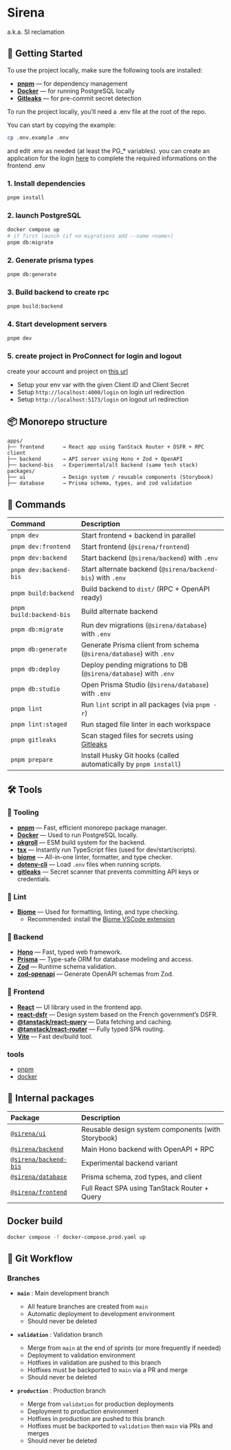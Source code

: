 # Sirena

a.k.a. SI reclamation

## 🚀 Getting Started

To use the project locally, make sure the following tools are installed:

- [**pnpm**](https://pnpm.io/installation) — for dependency management
- [**Docker**](https://www.docker.com/products/docker-desktop/) — for running PostgreSQL locally
- [**Gitleaks**](https://github.com/gitleaks/gitleaks/releases) — for pre-commit secret detection

To run the project locally, you’ll need a .env file at the root of the repo.

You can start by copying the example:

```bash
cp .env.example .env
```

and edit .env as needed (at least the PG_* variables).
you can create an application for the login [here](https://partenaires.proconnect.gouv.fr/) to complete the required informations on the frontend .env

### 1. Install dependencies

```bash
pnpm install
```

### 2. launch PostgreSQL

```bash
docker compose up
# if first launch (if no migrations add --name <name>)
pnpm db:migrate
```

### 2. Generate prisma types

```bash
pnpm db:generate
```

### 3. Build backend to create rpc

```bash
pnpm build:backend
```

### 4. Start development servers

```bash
pnpm dev
```

### 5. create project in ProConnect for login and logout
create your account and project on [this url](https://partenaires.proconnect.gouv.fr/) 
- Setup your env var with the given Client ID and Client Secret
- Setup `http://localhost:4000/login` on login url redirection
- Setup `http://localhost:5173/login` on logout url redirection

## 📦 Monorepo structure

```plaintext
apps/
├── frontend      → React app using TanStack Router + DSFR + RPC client
├── backend       → API server using Hono + Zod + OpenAPI
├── backend-bis   → Experimental/alt backend (same tech stack)
packages/
├── ui            → Design system / reusable components (Storybook)
├── database      → Prisma schema, types, and zod validation
```

## 🧪 Commands

| Command | Description |
|:--|:--|
| `pnpm dev` | Start frontend + backend in parallel |
| `pnpm dev:frontend` | Start frontend (`@sirena/frontend`) |
| `pnpm dev:backend` | Start backend (`@sirena/backend`) with `.env` |
| `pnpm dev:backend-bis` | Start alternate backend (`@sirena/backend-bis`) with `.env` |
| `pnpm build:backend` | Build backend to `dist/` (RPC + OpenAPI ready) |
| `pnpm build:backend-bis` | Build alternate backend |
| `pnpm db:migrate` | Run dev migrations (`@sirena/database`) with `.env` |
| `pnpm db:generate` | Generate Prisma client from schema (`@sirena/database`) with `.env` |
| `pnpm db:deploy` | Deploy pending migrations to DB (`@sirena/database`) with `.env` |
| `pnpm db:studio` | Open Prisma Studio (`@sirena/database`) with `.env` |
| `pnpm lint` | Run `lint` script in all packages (via `pnpm -r`) |
| `pnpm lint:staged` | Run staged file linter in each workspace |
| `pnpm gitleaks` | Scan staged files for secrets using [Gitleaks](https://github.com/gitleaks/gitleaks) |
| `pnpm prepare` | Install Husky Git hooks (called automatically by `pnpm install`) |

## 🛠️ Tools

### 🧰 Tooling

- **[pnpm](https://pnpm.io)** — Fast, efficient monorepo package manager.
- **[Docker](https://www.docker.com)** — Used to run PostgreSQL locally.
- **[pkgroll](https://github.com/unjs/pkgroll)** — ESM build system for the backend.
- **[tsx](https://github.com/esbuild-kit/tsx)** — Instantly run TypeScript files (used for dev/start/scripts).
- **[biome](https://biomejs.dev)** — All-in-one linter, formatter, and type checker.
- **[dotenv-cli](https://github.com/entropitor/dotenv-cli)** — Load `.env` files when running scripts.
- **[gitleaks](https://github.com/gitleaks/gitleaks)** — Secret scanner that prevents committing API keys or credentials.

### 🧹 Lint

- **[Biome](https://biomejs.dev)** — Used for formatting, linting, and type checking.
  - Recommended: install the [Biome VSCode extension](https://biomejs.dev/reference/vscode/)

### 🧠 Backend

- **[Hono](https://hono.dev)** — Fast, typed web framework.
- **[Prisma](https://prisma.io)** — Type-safe ORM for database modeling and access.
- **[Zod](https://github.com/colinhacks/zod)** — Runtime schema validation.
- **[zod-openapi](https://github.com/asteasolutions/zod-to-openapi)** — Generate OpenAPI schemas from Zod.

### 🎨 Frontend

- **[React](https://react.dev)** — UI library used in the frontend app.
- **[react-dsfr](https://react-dsfr.codegouv.studio/)** — Design system based on the French government’s DSFR.
- **[@tanstack/react-query](https://tanstack.com/query/latest)** — Data fetching and caching.
- **[@tanstack/react-router](https://tanstack.com/router)** — Fully typed SPA routing.
- **[Vite](https://vite.dev)** — Fast dev/build tool.

### tools

- [pnpm](https://pnpm.io)
- [docker](https://docker.io)

## 🔗 Internal packages

| Package | Description |
|:--|:--|
| [`@sirena/ui`](./packages/ui) | Reusable design system components (with Storybook) |
| [`@sirena/backend`](./apps/backend) | Main Hono backend with OpenAPI + RPC |
| [`@sirena/backend-bis`](./apps/backend-bis) | Experimental backend variant |
| [`@sirena/database`](./packages/database) | Prisma schema, zod types, and client |
| [`@sirena/frontend`](./apps/frontend) | Full React SPA using TanStack Router + Query |

## Docker build

```bash
docker compose -f docker-compose.prod.yaml up
```

## 🔄 Git Workflow

### Branches

- **`main`** : Main development branch
  - All feature branches are created from `main`
  - Automatic deployment to development environment
  - Should never be deleted

- **`validation`** : Validation branch
  - Merge from `main` at the end of sprints (or more frequently if needed)
  - Deployment to validation environment
  - Hotfixes in validation are pushed to this branch
  - Hotfixes must be backported to `main` via a PR and merge
  - Should never be deleted

- **`production`** : Production branch
  - Merge from `validation` for production deployments
  - Deployment to production environment
  - Hotfixes in production are pushed to this branch
  - Hotfixes must be backported to `validation` then `main` via PRs and merges
  - Should never be deleted
